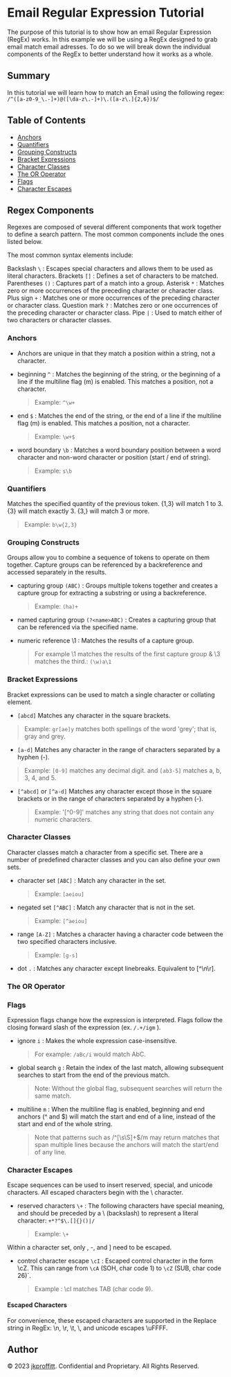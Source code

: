 # Email Regular Expression Tutorial

The purpose of this tutorial is to show how an email Regular Expression (RegEx) works. In this example we will be using a RegEx designed to grab email match email adresses. To do so we will break down the individual components of the RegEx to better understand how it works as a whole.

## Summary

In this tutorial we will learn how to match an Email using the following regex: `/^([a-z0-9_\.-]+)@([\da-z\.-]+)\.([a-z\.]{2,6})$/`

## Table of Contents

-   [Anchors](#anchors)
-   [Quantifiers](#quantifiers)
-   [Grouping Constructs](#grouping-constructs)
-   [Bracket Expressions](#bracket-expressions)
-   [Character Classes](#character-classes)
-   [The OR Operator](#the-or-operator)
-   [Flags](#flags)
-   [Character Escapes](#character-escapes)

## Regex Components

Regexes are composed of several different components that work together to define a search pattern. The most common components include the ones listed below.

The most common syntax elements include:

Backslash `\` : Escapes special characters and allows them to be used as literal characters.
Brackets `[]` : Defines a set of characters to be matched.
Parentheses `()` : Captures part of a match into a group.
Asterisk `*` : Matches zero or more occurrences of the preceding character or character class.
Plus sign `+` : Matches one or more occurrences of the preceding character or character class.
Question mark `?` : Matches zero or one occurrences of the preceding character or character class.
Pipe `|` : Used to match either of two characters or character classes.

### Anchors

-   Anchors are unique in that they match a position within a string, not a character.

-   beginning `^` : Matches the beginning of the string, or the beginning of a line if the multiline flag (m) is enabled. This matches a position, not a character.

    > Example: `^\w+`

-   end `$` : Matches the end of the string, or the end of a line if the multiline flag (m) is enabled. This matches a position, not a character.

    > Example: `\w+$`

-   word boundary `\b` : Matches a word boundary position between a word character and non-word character or position (start / end of string).
    > Example: `s\b`

### Quantifiers

Matches the specified quantity of the previous token. {1,3} will match 1 to 3. {3} will match exactly 3. {3,} will match 3 or more.

> Example: `b\w{2,3}`

### Grouping Constructs

Groups allow you to combine a sequence of tokens to operate on them together. Capture groups can be referenced by a backreference and accessed separately in the results.

-   capturing group `(ABC)` : Groups multiple tokens together and creates a capture group for extracting a substring or using a backreference.

    > Example: `(ha)+`

-   named capturing group `(?<name>ABC)` : Creates a capturing group that can be referenced via the specified name.

-   numeric reference \1 : Matches the results of a capture group.
    > For example \1 matches the results of the first capture group & \3 matches the third.: `(\w)a\1`

### Bracket Expressions

Bracket expressions can be used to match a single character or collating element.

-   `[abcd]` Matches any character in the square brackets.

> Example: `gr[ae]y` matches both spellings of the word 'grey'; that is, gray and grey.

-   `[a-d]` Matches any character in the range of characters separated by a hyphen (-).

> Example: `[0-9]` matches any decimal digit.
> and `[ab3-5]` matches a, b, 3, 4, and 5.

-   `[^abcd]` or `[^a-d]` Matches any character except those in the square brackets or in the range of characters separated by a hyphen (-).
    > Example: '[^0-9]' matches any string that does not contain any numeric characters.

### Character Classes

Character classes match a character from a specific set. There are a number of predefined character classes and you can also define your own sets.

-   character set `[ABC]` : Match any character in the set.

    > Example: `[aeiou]`

-   negated set `[^ABC]` : Match any character that is not in the set.

    > Example: `[^aeiou]`

-   range `[A-Z]` : Matches a character having a character code between the two specified characters inclusive.

    > Example: `[g-s]`

-   dot `.` : Matches any character except linebreaks. Equivalent to [^\n\r].

### The OR Operator

### Flags

Expression flags change how the expression is interpreted. Flags follow the closing forward slash of the expression (ex. `/.+/igm` ).

-   ignore `i` : Makes the whole expression case-insensitive.

    > For example: `/aBc/i` would match AbC.

-   global search `g` : Retain the index of the last match, allowing subsequent searches to start from the end of the previous match.

    > Note: Without the global flag, subsequent searches will return the same match.

-   multiline `m` : When the multiline flag is enabled, beginning and end anchors (^ and $) will match the start and end of a line, instead of the start and end of the whole string.
    > Note that patterns such as /^[\s\S]+$/m may return matches that span multiple lines because the anchors will match the start/end of any line.

### Character Escapes

Escape sequences can be used to insert reserved, special, and unicode characters. All escaped characters begin with the \ character.

-   reserved characters `\+` : The following characters have special meaning, and should be preceded by a \ (backslash) to represent a literal character: `+*?^$\.[]{}()|/`
    > Example: `\+`

Within a character set, only \, -, and ] need to be escaped.

-   control character escape `\cI` : Escaped control character in the form \cZ. This can range from `\cA` (SOH, char code 1) to `\cZ` (SUB, char code 26)`.
    > Example : \cI matches TAB (char code 9).

#### Escaped Characters

For convenience, these escaped characters are supported in the Replace string in RegEx: \n, \r, \t, \\, and unicode escapes \uFFFF.

## Author

© 2023 [jkproffitt](https://github.com/jkproffitt/regex-tutorial). Confidential and Proprietary. All Rights Reserved.
